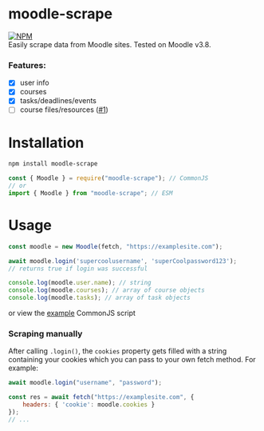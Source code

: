 # moodle-scrape
[![NPM](https://nodei.co/npm/moodle-scrape.png)](https://www.npmjs.com/package/moodle-scrape)<br>
Easily scrape data from Moodle sites. Tested on Moodle v3.8.

### Features:
- [x] user info
- [x] courses
- [x] tasks/deadlines/events
- [ ] course files/resources ([#1](https://github.com/nizewn/moodle-scrape/issues/1))

# Installation
```sh
npm install moodle-scrape
```
```js
const { Moodle } = require("moodle-scrape"); // CommonJS
// or
import { Moodle } from "moodle-scrape"; // ESM
```

# Usage
```js
const moodle = new Moodle(fetch, "https://examplesite.com");

await moodle.login('supercoolusername', 'superCoolpassword123');
// returns true if login was successful 

console.log(moodle.user.name); // string
console.log(moodle.courses); // array of course objects
console.log(moodle.tasks); // array of task objects
```
or view the [example](example/index.js) CommonJS script

### Scraping manually
After calling `.login()`, the `cookies` property gets filled with a string containing your cookies which you can pass to your own fetch method. For example:
```js
await moodle.login("username", "password");

const res = await fetch("https://examplesite.com", {
	headers: { 'cookie': moodle.cookies }
});
// ...
```